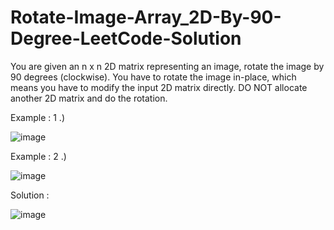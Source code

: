 # Rotate-Image-Array_2D-By-90-Degree-LeetCode-Solution
You are given an n x n 2D matrix representing an image, rotate the image by 90 degrees (clockwise).  You have to rotate the image in-place, which means you have to modify the input 2D matrix directly. DO NOT allocate another 2D matrix and do the rotation.

Example : 1 .)


![image](https://user-images.githubusercontent.com/66024002/148225672-43d7408a-973d-4474-8040-535ac758d7d8.png)

Example : 2 .)


![image](https://user-images.githubusercontent.com/66024002/148225770-9c56a00b-1fe7-41a5-867b-d533c535017b.png)

Solution :



![image](https://user-images.githubusercontent.com/66024002/148225826-72ff5105-afc2-4f0f-944c-1c02e14a09c2.png)

